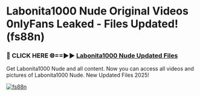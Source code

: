 # Labonita1000 Nude Original Videos 0nlyFans Leaked - Files Updated! (fs88n)

<h3>🔴 CLICK HERE 🌐==►► <a href="https://tinyurl.com/y5r63du9" rel="nofollow">Labonita1000 Nude Updated Files</a></h3>

Get Labonita1000 Nude and all content. Now you can access all videos and pictures of Labonita1000 Nude. New Updated Files 2025!

[![fs88n](https://i.imgur.com/UVo9nyh.gif)](https://tinyurl.com/y5r63du9)